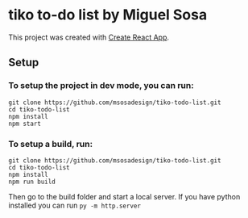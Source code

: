 # tiko to-do list by Miguel Sosa

This project was created with [Create React App](https://github.com/facebook/create-react-app).

## Setup

### To setup the project in dev mode, you can run:

```
git clone https://github.com/msosadesign/tiko-todo-list.git
cd tiko-todo-list
npm install
npm start
```

### To setup a build, run:

```
git clone https://github.com/msosadesign/tiko-todo-list.git
cd tiko-todo-list
npm install
npm run build
```

Then go to the build folder and start a local server. If you have python installed you can run `py -m http.server`